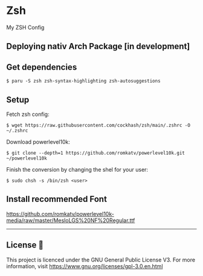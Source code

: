 # Zsh
My ZSH Config 

## Deploying nativ Arch Package [in development]

## Get dependencies
```
$ paru -S zsh zsh-syntax-highlighting zsh-autosuggestions
```

## Setup
Fetch zsh config:
```
$ wget https://raw.githubusercontent.com/cockhash/zsh/main/.zshrc -O ~/.zshrc
````
Download powerlevel10k:
```
$ git clone --depth=1 https://github.com/romkatv/powerlevel10k.git ~/powerlevel10k
```

Finish the conversion by changing the shel for your user:
```
$ sudo chsh -s /bin/zsh <user>
```

## Install recommended Font
https://github.com/romkatv/powerlevel10k-media/raw/master/MesloLGS%20NF%20Regular.ttf
______________________________________________________________________________

## License :scroll:

This project is licenced under the GNU General Public License V3. For more information, visit https://www.gnu.org/licenses/gpl-3.0.en.html
